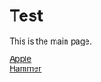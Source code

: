 # Test
  
This is the main page.  
  
[Apple](./_posts/2022-12-13-Flower.md)  
[Hammer](./_pages/Hammer.md)  
